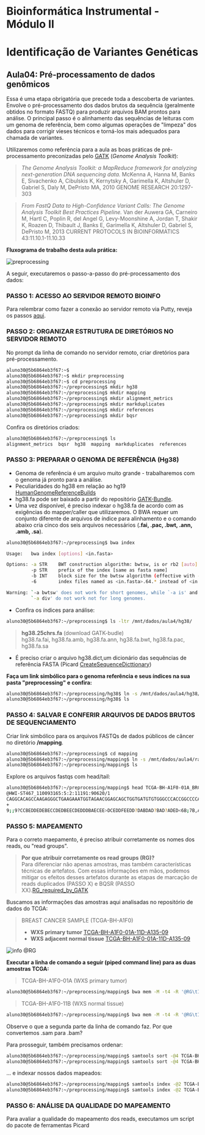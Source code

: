 # Bioinformática Instrumental - Módulo II
# Identificação de Variantes Genéticas

## Aula04: Pré-processamento de dados genômicos  

Essa é uma etapa obrigatória que precede toda a descoberta de variantes. 
Envolve o pré-processamento dos dados brutos da sequência (geralmente obtidos no formato FASTQ) para produzir arquivos BAM prontos para análise. O principal passo é o alinhamento das sequências de leituras com um genoma de referência, bem como algumas operações de "limpeza" dos dados para corrigir vieses técnicos e torná-los mais adequados para chamada de variantes.

Utilizaremos como referência para a aula as boas práticas de pré-processamento preconizadas pelo [GATK](https://software.broadinstitute.org/gatk/) (_Genome Analysis Toolkit_):


>*The Genome Analysis Toolkit: a MapReduce framework for analyzing next-generation DNA sequencing data.* McKenna A, Hanna M, Banks E, Sivachenko A, Cibulskis K, Kernytsky A, Garimella K, Altshuler D, Gabriel S, Daly M, DePristo MA, 2010 GENOME RESEARCH 20:1297-303
 
>*From FastQ Data to High-Confidence Variant Calls: The Genome Analysis Toolkit Best Practices Pipeline.* Van der Auwera GA, Carneiro M, Hartl C, Poplin R, del Angel G, Levy-Moonshine A, Jordan T, Shakir K, Roazen D, Thibault J, Banks E, Garimella K, Altshuler D, Gabriel S, DePristo M, 2013 CURRENT PROTOCOLS IN BIOINFORMATICS 43:11.10.1-11.10.33  


**Fluxograma de trabalho desta aula prática:**  

![preprocessing](https://github.com/cmasotti/BioinfoInstrumental-Aula04/blob/master/bestPractices_preprocessing_smaller.jpg)


A seguir, executaremos o passo-a-passo do pré-processamento dos dados:

### PASSO 1: ACESSO AO SERVIDOR REMOTO BIOINFO
Para relembrar como fazer a conexão ao servidor remoto via Putty, reveja os passos [aqui](https://github.com/cmasotti/BioinfoInstrumental-Aula04/blob/master/Acesso_servidor_remoto.pdf).

### PASSO 2: ORGANIZAR ESTRUTURA DE DIRETÓRIOS NO SERVIDOR REMOTO

No prompt da linha de comando no servidor remoto, criar diretórios para pré-processamento.

```bash  
aluno30@5b6864eb3f67:~$
aluno30@5b6864eb3f67:~$ mkdir preprocessing
aluno30@5b6864eb3f67:~$ cd preprocessing
aluno30@5b6864eb3f67:~/preprocessing$ mkdir hg38
aluno30@5b6864eb3f67:~/preprocessing$ mkdir mapping
aluno30@5b6864eb3f67:~/preprocessing$ mkdir alignment_metrics
aluno30@5b6864eb3f67:~/preprocessing$ mkdir markduplicates
aluno30@5b6864eb3f67:~/preprocessing$ mkdir references
aluno30@5b6864eb3f67:~/preprocessing$ mkdir bqsr
```  

Confira os diretórios criados:
```bash  
aluno30@5b6864eb3f67:~/preprocessing$ ls
alignment_metrics  bqsr  hg38  mapping  markduplicates  references
```  

### PASSO 3: PREPARAR O GENOMA DE REFERÊNCIA (Hg38)
 - Genoma de referência é um arquivo muito grande - trabalharemos com o genoma já pronto para a análise. 
 - Peculiaridades do hg38 em relação ao hg19 [HumanGenomeReferenceBuilds](https://gatkforums.broadinstitute.org/gatk/discussion/11010/human-genome-reference-builds-grch38-hg38-b37-hg19)
 - hg38.fa pode ser baixado a partir do repositório [GATK-Bundle](ftp://gsapubftp-anonymous@ftp.broadinstitute.org/bundle/). 
 - Uma vez disponível, é preciso indexar o hg38.fa de acordo com as exigências do mapper/caller que utilizaremos. O BWA requer um conjunto diferente de arquivos de índice para alinhamento e o comando abaixo cria cinco dos seis arquivos necessários (**.fai, .pac, .bwt, .ann, .amb, .sa**).
  
```bash   
aluno30@5b6864eb3f67:~/preprocessing$ bwa index

Usage:   bwa index [options] <in.fasta>

Options: -a STR    BWT construction algorithm: bwtsw, is or rb2 [auto]
         -p STR    prefix of the index [same as fasta name]
         -b INT    block size for the bwtsw algorithm (effective with -a bwtsw) [10000000]
         -6        index files named as <in.fasta>.64.* instead of <in.fasta>.* 

Warning: `-a bwtsw' does not work for short genomes, while `-a is' and
         `-a div' do not work not for long genomes.
```  
 - Confira os índices para análise:
```bash   
aluno30@5b6864eb3f67:~/preprocessing$ ls -ltr /mnt/dados/aula4/hg38/
```  
 >**hg38.25chrs.fa** (download GATK-budle)  
 >hg38.fa.fai, hg38.fa.amb, hg38.fa.ann, hg38.fa.bwt, hg38.fa.pac, hg38.fa.sa   

 - É preciso criar o arquivo hg38.dict,um dicionário das sequências de referência FASTA (Picard [CreateSequenceDicttionary](https://software.broadinstitute.org/gatk/documentation/tooldocs/4.0.3.0/picard_sam_CreateSequenceDictionary.php))  

**Faça um link simbólico para o genoma referência e seus índices na sua pasta "preprocessing" e confira:**
```bash   
aluno30@5b6864eb3f67:~/preprocessing/hg38$ ln -s /mnt/dados/aula4/hg38/* .  
aluno30@5b6864eb3f67:~/preprocessing/hg38$ ls
```  

### PASSO 4: SALVAR E CONFERIR ARQUIVOS DE DADOS BRUTOS DE SEQUENCIAMENTO
Criar link simbólico para os arquivos FASTQs de dados públicos de câncer no diretório **/mapping**.
```bash   
aluno30@5b6864eb3f67:~/preprocessing$ cd mapping
aluno30@5b6864eb3f67:~/preprocessing/mapping$ ln -s /mnt/dados/aula4/raw/*fastq .
aluno30@5b6864eb3f67:~/preprocessing/mapping$ ls
```   

Explore os arquivos fastqs com head/tail:
```bash   
aluno30@5b6864eb3f67:~/preprocessing/mapping$ head TCGA-BH-A1F0-01A_BRCA_R1.fastq 
@HWI-ST467_110093165:5:2:11191:90620/1
CAGGCACAGCCAAGAGGGCTGAAGAAATGGTAGAACGGAGCAGCTGGTGATGTGTGGGCCCACCGGCCCCAGGCTCCTGTCTCCCCCCAGGGGGGTGGTG
+
9;;9?CCBEDDEDEBECCDEDBEECDEDDDBAECEE>DCEDDFEEDD?DABDAD?BAD?ADED<6B;7B,ADA:AB?0D@BDD?CAAD?E##########
```   

### PASSO 5: MAPEAMENTO

Para o correto maepamento, é preciso atribuir corretamente os nomes dos reads, ou "read groups".
>__Por que atribuir corretamente os read groups (RG)?__  
>Para diferenciar não apenas amostras, mas também características técnicas de artefatos. Com essas informações em mãos, podemos mitigar os efeitos desses artefatos durante as etapas de marcação de reads duplicados (PASSO X) e BQSR (PASSO XX).[RG_required_by_GATK](https://software.broadinstitute.org/gatk/documentation/article?id=6472)  

Buscamos as informações das amostras aqui analisadas no repositório de dados do TCGA:  

>BREAST CANCER SAMPLE (TCGA-BH-A1F0)  
> - **WXS primary tumor** [TCGA-BH-A1F0-01A-11D-A135-09](https://portal.gdc.cancer.gov/files/68ada300-f0a2-447a-aa47-865770a80125)  
>  - **WXS adjacent normal tissue** [TCGA-BH-A1F0-01A-11D-A135-09](https://portal.gdc.cancer.gov/files/68ada300-f0a2-447a-aa47-865770a80125)  

![info @RG](https://github.com/cmasotti/BioinfoInstrumental-Aula04/blob/master/RG.png)  

**Executar a linha de comando a seguir (piped command line) para as duas amostras TCGA:**   
>TCGA-BH-A1F0-01A (WXS primary tumor)
```bash   
aluno30@5b6864eb3f67:~/preprocessing/mapping$ bwa mem -M -t4 -R '@RG\tID:74ed7812-25ef-40ff-aca8-dea5ccb39851\tSM:TCGA-BH-A1F0-01A\tPL:ILLUMINA\t' ../hg38/hg38.fa TCGA-BH-A1F0-01A_BRCA_R1.fastq TCGA-BH-A1F0-01A_BRCA_R2.fastq | samtools view -@4 -Sb - -O BAM -o TCGA-BH-A1F0-01A_BRCA.bam   
```  
>TCGA-BH-A1F0-11B (WXS normal tissue)
```bash   
aluno30@5b6864eb3f67:~/preprocessing/mapping$ bwa mem -M -t4 -R '@RG\tID:3ac135b5-f024-4534-a513-7adb9f04cc00\tSM:TCGA-BH-A1F0-11B\tPL:ILLUMINA\t' ../hg38/hg38.fa TCGA-BH-A1F0-11B_BRCA_R1.fastq TCGA-BH-A1F0-11B_BRCA_R2.fastq | samtools view -@4 -Sb - -O BAM -o TCGA-BH-A1F0-11B_BRCA.bam   
```   

Observe o que a segunda parte da linha de comando faz. 
Por que convertemos .sam para .bam?

Para prosseguir, também precisamos ordenar:
```bash   
aluno30@5b6864eb3f67:~/preprocessing/mapping$ samtools sort -@4 TCGA-BH-A1F0-01A_BRCA.bam -O BAM -o TCGA-BH-A1F0-01A_BRCA_sorted.bam  
aluno30@5b6864eb3f67:~/preprocessing/mapping$ samtools sort -@4 TCGA-BH-A1F0-11B_BRCA.bam -O BAM -o TCGA-BH-A1F0-11B_BRCA_sorted.bam  
```  
... e indexar nossos dados mapeados:
```bash   
aluno30@5b6864eb3f67:~/preprocessing/mapping$ samtools index -@2 TCGA-BH-A1F0-01A_BRCA_sorted.bam  
aluno30@5b6864eb3f67:~/preprocessing/mapping$ samtools index -@2 TCGA-BH-A1F0-11B_BRCA_sorted.bam  
```   

### PASSO 6: ANÁLISE DA QUALIDADE DO MAPEAMENTO  
Para avaliar a qualidade do mapeamento dos reads, executamos um script do pacote de ferramentas Picard

